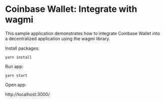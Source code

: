 # Coinbase Wallet: Integrate with wagmi

This sample application demonstrates how to integrate Coinbase Wallet into a decentralized application using the wagmi library.

Install packages:

`yarn install`

Run app:

`yarn start`

Open app:

http://localhost:3000/
